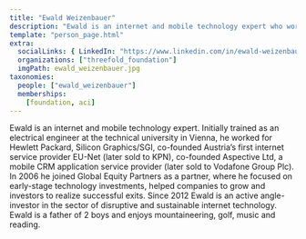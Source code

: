 ```yaml
---
title: "Ewald Weizenbauer"
description: "Ewald is an internet and mobile technology expert who worked at Hewlett...."
template: "person_page.html"
extra:
  socialLinks: { LinkedIn: "https://www.linkedin.com/in/ewald-weizenbauer-034132/" }
  organizations: ["threefold_foundation"]
  imgPath: ewald_weizenbauer.jpg
taxonomies:
  people: ["ewald_weizenbauer"]
  memberships:
    [foundation, aci]
---
```


Ewald is an internet and mobile technology expert. Initially trained as an electrical engineer at the technical university in Vienna, he worked for Hewlett Packard, Silicon Graphics/SGI, co-founded Austria’s first internet service provider EU-Net (later sold to KPN), co-founded Aspective Ltd, a mobile CRM application service provider (later sold to Vodafone Group Plc). In 2006 he joined Global Equity Partners as a partner, where he focused on early-stage technology investments, helped companies to grow and investors to realize successful exits. Since 2012 Ewald is an active angle-investor in the sector of disruptive and sustainable internet technology. Ewald is a father of 2 boys and enjoys mountaineering, golf, music and reading.
